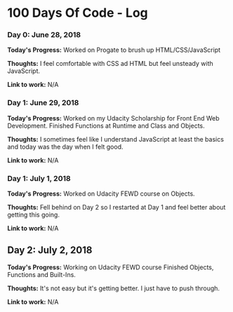 # 100 Days Of Code - Log

### Day 0: June 28, 2018

**Today's Progress:** Worked on Progate to brush up HTML/CSS/JavaScript

**Thoughts:** I feel comfortable with CSS ad HTML but feel unsteady with JavaScript.

**Link to work:** N/A

### Day 1: June 29, 2018

**Today's Progress:** Worked on my Udacity Scholarship for Front End Web Development. Finished Functions at Runtime and Class and Objects.

**Thoughts:** I sometimes feel like I understand JavaScript at least the basics and today was the day when I felt good.

**Link to work:** N/A

### Day 1: July 1, 2018

**Today's Progress:** Worked on Udacity FEWD course on Objects.

**Thoughts:** Fell behind on Day 2 so I restarted at Day 1 and feel better about getting this going.

**Link to work:** N/A

## Day 2: July 2, 2018

**Today's Progress:** Working on Udacity FEWD course Finished Objects, Functions and Built-Ins.

**Thoughts:** It's not easy but it's getting better. I just have to push through.

**Link to work:** N/A
